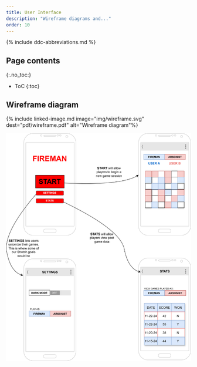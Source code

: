 ```yaml
---
title: User Interface
description: "Wireframe diagrams and..."
order: 10
---
```


{% include ddc-abbreviations.md %}

## Page contents
{:.no_toc:}

- ToC
{:toc}

## Wireframe diagram

{% include linked-image.md image="img/wireframe.svg" dest="pdf/wireframe.pdf" alt="Wireframe diagram"%}


[![Wireframe](img/FiremanWireframe.svg)](pdf/FiremanWireframe.pdf)
